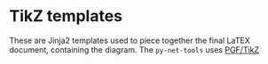 # TikZ templates

These are Jinja2 templates used to piece together the final LaTEX document,
containing the diagram. The `py-net-tools` uses [PGF/TikZ](http://sourceforge.net/projects/pgf/)
